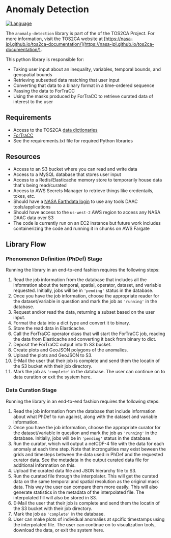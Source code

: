 # Anomaly Detection

[![Language](https://img.shields.io/badge/python-3.9-blue)](#)

The ``anomaly-detection`` library is part of the of the TOS2CA Project. For more information, visit the TOS2CA website at [https://nasa-jpl.github.io/tos2ca-documentation/](https://nasa-jpl.github.io/tos2ca-documentation/).

This python library is responsible for:
- Taking user input about an inequality, variables, temporal bounds, and geospatial bounds
- Retrieving subsetted data matching that user input
- Converting that data to a binary format in a time-ordered sequence
- Passing the data to ForTraCC
- Using the masks produced by ForTraCC to retrieve curated data of interest to the user

## Requirements
- Access to the TOS2CA [data dictionaries](https://github.com/nasa-jpl/tos2ca-data-dictionaries)
- [ForTraCC](https://github.com/nasa-jpl/tos2ca-fortracc-module)
- See the requirements.txt file for required Python libraries

## Resources
- Access to an S3 bucket where you can read and write data
- Access to a MySQL database that stores user input
- Access to a Redis/Elasticache memory store to temporarily house data that's being read/curated
- Access to AWS Secrets Manager to retrieve things like credentails, tokes, etc.
- Should have a [NASA Earthdata login](https://urs.earthdata.nasa.gov) to use any tools DAAC tools/applications
- Should have access to the ``us-west-2`` AWS region to access any NASA DAAC data over S3
- The code is currently run on an EC2 instance but future work includes containerizing the code and running it in chunks on AWS Fargate

## Library Flow
### Phenomenon Definition (PhDef) Stage
Running the library in an end-to-end fashion requires the following steps:
01. Read the job information from the database that includes all the infomration about the temporal, spatial, operator, dataset, and variable requested.  Initially, jobs will be in ``'pending'`` status in the database.
02. Once you have the job information, choose the appropriate reader for the dataset/variable in question and mark the job as ``'running'`` in the database.
03. Request and/or read the data, returning a subset based on the user input.
04. Format the data into a dict type and convert it to binary.
05. Store the read data in Elasticache.
06. Call the ForTraCC operator class that will start the ForTraCC job, reading the data from Elasticache and converting it back from binary to dict.
07. Deposit the ForTraCC output into th S3 bucket.
08. Create plots and GeoJSON polygons of the anomalies.
09. Upload the plots and GeoJSON to S3.
10. E-Mail the user that their job is complete and send them the locatin of the S3 bucket with their job directory.
11. Mark the job as ``'complete'`` in the database.
The user can continue on to data curation or exit the system here.

### Data Curation Stage
Running the library in an end-to-end fashion requires the following steps:
01. Read the job information from the database that include information about what PhDef to run against, along with the dataset and variable information.
02. Once you have the job information, choose the appropriate curator for the dataset/variable in question and mark the job as ``'running'`` in the database.  Initially, jobs will be in ``'pending'`` status in the database.
03. Run the curator, which will output a netCDF-4 file with the data for each anomaly at each time step.  Note that incronguities may exist beween the grids and timesteps between the data used in PhDef and the requested curator data.  See the metadata in the output curated data file for additional information on this.
04. Upload the curated data file and JSON hierarchy file to S3.
05. Run the curated file through the interpolater.  This will get the curated data on the same temporal and spatial resolution as the original mask data.  This way the user can compare them more easily.  This will also generate statistics in the metadata of the interpolated file.  The interpolated fill will also be stored in S3.
06. E-Mail the user that their job is complete and send them the locatin of the S3 bucket with their job directory.
07. Mark the job as ``'complete'`` in the database.
08. User can make plots of individual anomalies at spcific timestamps using the interpolated file.
The user can continue on to visualization tools, download the data, or exit the system here.
